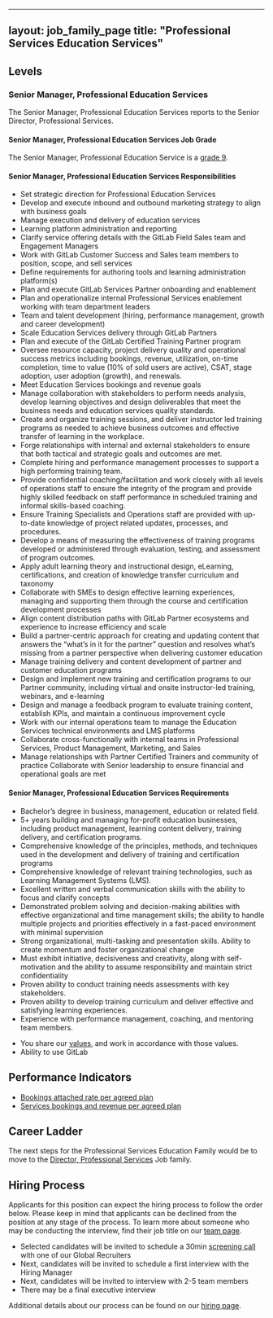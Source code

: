  ---
layout: job_family_page
title: "Professional Services Education Services"
--- 

## Levels

### Senior Manager, Professional Education Services

The Senior Manager, Professional Education Services reports to the Senior Director, Professional Services.

#### Senior Manager, Professional Education Services Job Grade

The Senior Manager, Professional Education Service is a [grade 9](/handbook/total-rewards/compensation/compensation-calculator/#gitlab-job-grades).

#### Senior Manager, Professional Education Services Responsibilities

* Set strategic direction for Professional Education Services
* Develop and execute inbound and outbound marketing strategy to align with business goals
* Manage execution and delivery of education services 
* Learning platform administration and reporting
* Clarify service offering details with the GitLab Field Sales team and Engagement Managers 
* Work with GitLab Customer Success and Sales team members to position, scope, and sell services 
* Define requirements for authoring tools and learning administration platform(s) 
* Plan and execute GitLab Services Partner onboarding and enablement
* Plan and operationalize internal Professional Services enablement working with team department leaders
* Team and talent development (hiring, performance management, growth and career development)
* Scale Education Services delivery through GitLab Partners
* Plan and execute of the GitLab Certified Training Partner program
* Oversee resource capacity, project delivery quality and operational success metrics including bookings, revenue, utilization, on-time completion, time to value (10% of sold users are active), CSAT, stage adoption, user adoption (growth), and renewals.
* Meet Education Services bookings and revenue goals
* Manage collaboration with stakeholders to perform needs analysis, develop learning objectives and design deliverables that meet the business needs and education services quality standards.
* Create and organize training sessions, and deliver instructor led training programs as needed to achieve business outcomes and effective transfer of learning in the workplace.
* Forge relationships with internal and external stakeholders to ensure that both tactical and strategic goals and outcomes are met.
* Complete hiring and performance management processes to support a high performing training team.
* Provide confidential coaching/facilitation and work closely with all levels of operations staff to ensure the integrity of the program and provide highly skilled feedback on staff performance in scheduled training and informal skills-based coaching.
* Ensure Training Specialists and Operations staff are provided with up-to-date knowledge of project related updates, processes, and procedures.
* Develop a means of measuring the effectiveness of training programs developed or administered through evaluation, testing, and assessment of program outcomes.
* Apply adult learning theory and instructional design, eLearning, certifications, and creation of knowledge transfer curriculum and taxonomy
* Collaborate with SMEs to design effective learning experiences, managing and supporting them through the course and certification development processes
* Align content distribution paths with GitLab Partner ecosystems and experience to increase efficiency and scale
* Build a partner-centric approach for creating and updating content that answers the “what’s in it for the partner” question and resolves what’s missing from a partner perspective when delivering customer education
* Manage training delivery and content development of partner and customer education programs
* Design and implement new training and certification programs to our Partner community, including virtual and onsite instructor-led training, webinars, and e-learning
* Design and manage a feedback program to evaluate training content, establish KPIs, and maintain a continuous improvement cycle
* Work with our internal operations team to manage the Education Services technical environments and LMS platforms
* Collaborate cross-functionally with internal teams in Professional Services, Product Management, Marketing, and Sales
* Manage relationships with Partner Certified Trainers and community of practice
Collaborate with Senior leadership to ensure financial and operational goals are met

#### Senior Manager, Professional Education Services Requirements

* Bachelor’s degree in business, management, education or related field.
* 5+ years building and managing for-profit education businesses, including product management, learning content delivery, training delivery, and certification programs.
* Comprehensive knowledge of the principles, methods, and techniques used in the development and delivery of training and certification programs
* Comprehensive knowledge of relevant training technologies, such as Learning Management Systems (LMS).
* Excellent written and verbal communication skills with the ability to focus and clarify concepts
* Demonstrated problem solving and decision-making abilities with effective organizational and time management skills; the ability to handle multiple projects and priorities effectively in a fast-paced environment with minimal supervision
* Strong organizational, multi-tasking and presentation skills. Ability to create momentum and foster organizational change
* Must exhibit initiative, decisiveness and creativity, along with self-motivation and the ability to assume responsibility and maintain strict confidentiality
* Proven ability to conduct training needs assessments with key stakeholders.
* Proven ability to develop training curriculum and deliver effective and satisfying learning experiences.
* Experience with performance management, coaching, and mentoring team members. 
- You share our [values](/handbook/values/), and work in accordance with those values.
- Ability to use GitLab

## Performance Indicators

* [Bookings attached rate per agreed plan](/handbook/sales/#pcv)
* [Services bookings and revenue per agreed plan](/handbook/sales/#pcv)

## Career Ladder

The next steps for the Professional Services Education Family would be to move to the [Director, Professional Services](/sites/uncategorized/source/job-families/sales/director-of-professional-services) Job family.

## Hiring Process

Applicants for this position can expect the hiring process to follow the order below. Please keep in mind that applicants can be declined from the position at any stage of the process. To learn more about someone who may be conducting the interview, find their job title on our [team page](/company/team).

- Selected candidates will be invited to schedule a 30min [screening call](/handbook/hiring/interviewing/#screening-call) with one of our Global Recruiters
- Next, candidates will be invited to schedule a first interview with the Hiring Manager
- Next, candidates will be invited to interview with 2-5 team members
- There may be a final executive interview 

Additional details about our process can be found on our [hiring page](/handbook/hiring).

